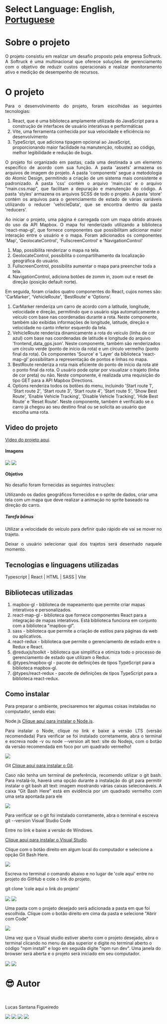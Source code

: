 # Select Language: **English**, [Portuguese](https://github.com/santanafx/frontend-3d-car/blob/main/README-pt.md)

# Sobre o projeto

<p align="justify">
O projeto consistiu em realizar um desafio proposto pela empresa Softruck. A Softruck é uma multinacional que oferece soluções de gerenciamento com o objetivo de reduzir custos operacionais e realizar monitoramento ativo e medição de desempenho de recursos.
</p>

# O projeto

<p align="justify">
Para o desenvolvimento do projeto, foram escolhidas as seguintes tecnologias:
</p>

1. React, que é uma biblioteca amplamente utilizada do JavaScript para a construção de interfaces de usuário interativas e performáticas
2. Vite, uma ferramenta conhecida por sua velocidade e eficiência no desenvolvimento
3. TypeScript, que adiciona tipagem opcional ao JavaScript, proporcionando maior facilidade na manutenção, robustez ao código, melhor legibilidade e redução de bugs.

<p align="justify">
O projeto foi organizado em pastas, cada uma destinada a um elemento específico de acordo com sua função. A pasta 'assets' armazena os arquivos de imagem do projeto. A pasta 'components' segue a metodologia do Atomic Design, permitindo a criação de um sistema mais consistente e padronizado. A pasta 'css' contém o arquivo 'main.css' e o arquivo "main.css.map", que facilitam a depuração e manutenção do código. A pasta 'styles' armazena os arquivos SCSS de todo o projeto. A pasta 'store' contém os arquivos para o gerenciamento de estado de várias variáveis utilizando o reducer 'vehicleData', que se encontra dentro da pasta 'reducers'.
</p>

<p align="justify">
Ao iniciar o projeto, uma página é carregada com um mapa obtido através do uso da API Mapbox. O mapa foi renderizado utilizando a biblioteca 'react-map-gl', que fornece componentes que possibilitam adicionar maior interação entre o usuário e o mapa. Foram adicionados os componentes 'Map', 'GeolocateControl', 'FullscreenControl' e 'NavigationControl'
</p>

1. Map, possibilita renderizar o mapa na tela.
2. GeolocateControl, possibilita o compartilhamento da localização geográfica do usuário.
3. FullscreenControl, possibilita aumentar o mapa para preencher toda a tela.
4. NavigationControl, adiciona botões de zomm in, zoom out e reset de direção (posição default norte).

<p align="justify">
Em seguida, foram criados quatro componentes do React, cujos nomes são: 'CarMarker', 'VehicleRoute', 'BestRoute' e 'Options'.
</p>

1. CarMarker renderiza um carro de acordo com a latitude, longitude, velocidade e direção, permitindo que o usuário siga automaticamente o veículo com base nas coordenadas durante a rota. Neste componente, também são exibidas informações de longitude, latitude, direção e velocidade no canto inferior esquerdo da tela.
2. VehicleRoute renderiza dinamicamente a rota do veículo (linha de cor azul) com base nas coordenadas de latitude e longitude do arquivo 'frontend_data_gps.json'. Neste componente, também são renderizados um círculo verde (ponto de início da rota) e um círculo vermelho (ponto final da rota). Os componentes 'Source' e 'Layer' da biblioteca 'react-map-gl' possibilitam a representação de pontos e linhas no mapa.
3. BestRoute renderiza a rota mais eficiente do ponto de início da rota até o ponto final da rota. O usuário pode optar por visualizar o trajeto (linha de cor preta) ou não. Neste componente, é realizada uma requisição do tipo GET para a API Mapbox Directions.
4. Options renderiza todos os botões do menu, incluindo 'Start route 1', 'Start route 2', 'Start route 3', 'Start route 4', 'Start route 5', 'Show Best Route', 'Enable Vehicle Tracking', 'Disable Vehicle Tracking', 'Hide Best Route' e 'Reset Route'. Neste componente, também é verificado se o carro já chegou ao seu destino final ou se solicita ao usuário que escolha uma rota.

## Video do projeto

<a href="https://www.youtube.com/watch?v=N2NJWaQwgFk">Video do projeto aqui</a>.

#### Imagens

<img align="center" src='./public/images/readme/img1.png'>

<img align="center" src='./public/images/readme/img2.png'>

#### Objetivo

<p align="justify">
No desafio foram fornecidas as seguintes instruções:

Utilizando os dados geográficos fornecidos e o sprite de dados, criar uma tela com um mapa que deve realizar a animação no sprite baseado na direção do carro.

</p>

##### Tarefa bônus

<p align="justify">
Utilizar a velocidade do veículo para definir quão rápido ele vai se mover no trajeto.
</p>
<p align="justify">
Deixar o usuário selecionar qual dos trajetos será desenhado naquele momento.
</p>

## Tecnologias e linguagens utilizadas

Typescript | React | HTML | SASS | Vite

## Bibliotecas utilizadas

1. mapbox-gl - biblioteca de mapeamento que permite criar mapas interativos e personalizados.
2. react-map-gl - biblioteca que fornece componentes React para a integração de mapas interativos. Está biblioteca funciona em conjunto com a biblioteca "mapbox-gl".
3. sass - biblioteca que permite a criação de estilos para páginas da web ou aplicativos.
4. react-redux - biblioteca que permite o gerenciamento de estado entre o Redux e React.
5. @reduxjs/toolkit - biblioteca que simplifica e otimiza todo o processo de gerenciamento de estado que utilizam o Redux.
6. @types/mapbox-gl - pacote de definições de tipos TypeScript para a biblioteca mapbox-gl.
7. @types/react-redux - pacote de definições de tipos TypeScript para a biblioteca react-redux.

## Como instalar

Para preparar o ambiente, precisaremos ter algumas coisas instaladas no computador, sendo elas:

Node.js
<a href="https://nodejs.org/pt-br">Clique aqui para instalar o Node.js</a>.

<p align="justify">
Para instalar o Node, clique no link e baixe a versão LTS (versão recomendada)
Para verificar se foi instalado corretamente, abra o terminal e escreva node -v ou node --version
alt text: site do Nodejs, com o botão da versão recomendada em foco por um quadrado vermelho!
</p>

<img align="center" src='./public/images/readme/instrucao-node.png'>

Git
<a href="https://git-scm.com/download/windows">Clique aqui para instalar o Git</a>.

<p align="justify">
Caso não tenha um terminal de preferência, recomendo utilizar o git bash. Para instalá-lo, haverá uma opção durante a instalação do git para permitir instalar o git bash
alt text: imagem mostrando várias caixas selecionáveis. A caixa “Git Bash Here” está em evidência por um quadrado vermelho com uma seta apontada para ele
</p>

<img align="center" src='./public/images/readme/instrucao-git.png'>

Para verificar se o git foi instalado corretamente, abra o terminal e escreva git --version
Visual Studio Code

Entre no link e baixe a versão de Windows.

<a href="https://code.visualstudio.com/download">Clique aqui para instalar o Visual Studio</a>.

Clique com o botão direito em algum local do computador e selecione a opção Git Bash Here.

<img align="center" src='./public/images/readme/instrucao-gitBashHere.png'>

Escreva no terminal o comando abaixo e no lugar de 'cole aqui' entre no projeto do GitHub e cole o link do projeto.

git clone 'cole aqui o link do projeto'

<img align="center" src='./public/images/readme/instrucao-clone.png'>

<img align="center" src='./public/images/readme/instrucao-gitClone.png'>

Uma pasta com o projeto desejado será adicionada a pasta em que foi escolhida.
Clique com o botão direito em cima da pasta e selecione "Abrir com Code"

<img align="center" src='./public/images/readme/instrucao-abrirCode.png'>

Uma vez que o Visual studio estiver aberto com o projeto desejado, abra o terminal clicando no menu da aba superior e digite no terminal aberto o código "npm install" e logo em seguida digite "npm run dev". Uma janela do browser será aberta e o projeto será iniciado em seu computador.

<img align="center" src='./public/images/readme/instrucao-terminal.png'>

<img align="center" src='./public/images/readme/instrucao-npm.png'>

<br />

# :sunglasses: Autor <a name="id07"></a>

<br />

Lucas Santana Figueiredo

<div>
 <a href="https://discordapp.com/users/254746660549296128" target="_blank"><img src="https://img.shields.io/badge/Discord-7289DA?style=for-the-badge&logo=discord&logoColor=white" target="_blank"></a>
  <a href = "mailto:santanafx@hotmail.com"><img src="https://img.shields.io/badge/-Gmail-%23333?style=for-the-badge&logo=gmail&logoColor=white" target="_blank"></a>
  <a href="https://www.linkedin.com/in/lucas-santana-figueiredo/" target="_blank"><img src="https://img.shields.io/badge/-LinkedIn-%230077B5?style=for-the-badge&logo=linkedin&logoColor=white" target="_blank"></a>
  <a href="https://wa.me/5531997915854" target="_blank"><img src=https://img.shields.io/badge/WhatsApp-25D366?style=for-the-badge&logo=whatsapp&logoColor=white></a>
</div>
